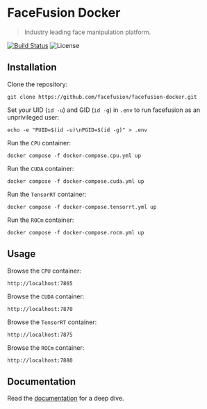 FaceFusion Docker
=================

> Industry leading face manipulation platform.

[![Build Status](https://img.shields.io/github/actions/workflow/status/facefusion/facefusion-docker/ci.yml.svg?branch=master)](https://github.com/facefusion/facefusion-docker/actions?query=workflow:ci)
![License](https://img.shields.io/badge/license-MIT-green)


Installation
------------

Clone the repository:

```
git clone https://github.com/facefusion/facefusion-docker.git
```

Set your UID (`id -u`) and GID (`id -g`) in `.env` to run facefusion as an unprivileged user:

```
echo -e "PUID=$(id -u)\nPGID=$(id -g)" > .env
```

Run the `CPU` container:

```
docker compose -f docker-compose.cpu.yml up
```

Run the `CUDA` container:

```
docker compose -f docker-compose.cuda.yml up
```

Run the `TensorRT` container:

```
docker compose -f docker-compose.tensorrt.yml up
```

Run the `ROCm` container:

```
docker compose -f docker-compose.rocm.yml up
```


Usage
-----

Browse the `CPU` container:

```
http://localhost:7865
```

Browse the `CUDA` container:

```
http://localhost:7870
```

Browse the `TensorRT` container:

```
http://localhost:7875
```

Browse the `ROCm` container:

```
http://localhost:7880
```


Documentation
-------------

Read the [documentation](https://docs.facefusion.io) for a deep dive.

